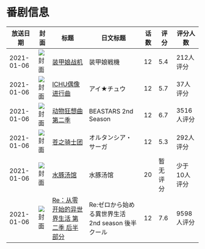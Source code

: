 # 番剧信息

|放送日期|封面|标题|日文标题|话数|评分|评分人数|
|---|---|---|---|---|---|---|
|2021-01-06|![封面](https://lain.bgm.tv/pic/cover/c/2d/0d/278998_333Du.jpg)|[装甲娘战机](https://bangumi.tv/subject/278998)|装甲娘戦機|12|5.4|212人评分|
|2021-01-06|![封面](https://lain.bgm.tv/pic/cover/c/c0/76/280615_zfF1K.jpg)|[ICHU偶像进行曲](https://bangumi.tv/subject/280615)|アイ★チュウ|12|5.7|37人评分|
|2021-01-06|![封面](https://lain.bgm.tv/pic/cover/c/f4/44/297224_DaR7k.jpg)|[动物狂想曲 第二季](https://bangumi.tv/subject/297224)|BEASTARS 2nd Season|12|6.7|3516人评分|
|2021-01-06|![封面](https://lain.bgm.tv/pic/cover/c/d1/43/297370_o3n00.jpg)|[苍之骑士团](https://bangumi.tv/subject/297370)|オルタンシア・サーガ|12|5.3|292人评分|
|2021-01-06|![封面](https://lain.bgm.tv/pic/cover/c/a1/0a/312326_EMrRM.jpg)|[水豚汤馆](https://bangumi.tv/subject/312326)|水豚汤馆|20|暂无评分|少于10人评分|
|2021-01-06|![封面](https://lain.bgm.tv/pic/cover/c/aa/64/316247_Yd3F5.jpg)|[Re：从零开始的异世界生活 第二季 后半部分](https://bangumi.tv/subject/316247)|Re:ゼロから始める異世界生活 2nd season 後半クール|12|7.6|9598人评分|
